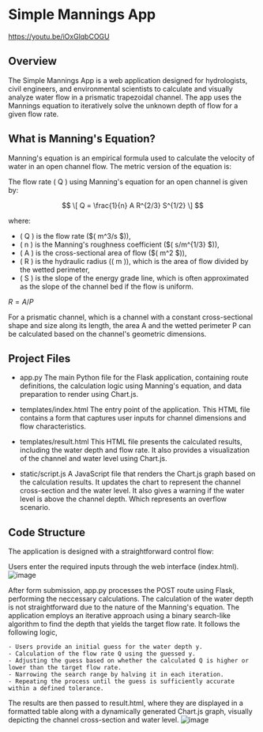 # Simple Mannings App

https://youtu.be/iOxGlqbCOGU

## Overview
The Simple Mannings App is a web application designed for hydrologists, civil engineers, and environmental scientists to calculate and visually analyze water flow in a prismatic trapezoidal channel. The app uses the Mannings equation to iteratively solve the unknown depth of flow for a given flow rate. 

## What is Manning's Equation?
Manning's equation is an empirical formula used to calculate the velocity of water in an open channel flow. The metric version of the equation is:

The flow rate \( Q \) using Manning's equation for an open channel is given by:

$$ \[ Q = \frac{1}{n} A R^{2/3} S^{1/2} \] $$

where:

- \( Q \) is the flow rate ($\( m^3/s \$)),
- \( n \) is the Manning's roughness coefficient (\$( s/m^{1/3} \$)),
- \( A \) is the cross-sectional area of flow ($\( m^2 \$)),
- \( R \) is the hydraulic radius (\( m \)), which is the area of flow divided by the wetted perimeter,
- \( S \) is the slope of the energy grade line, which is often approximated as the slope of the channel bed if the flow is uniform.

$R = A / P$

For a prismatic channel, which is a channel with a constant cross-sectional shape and size along its length, the area A and the wetted perimeter P can be calculated based on the channel's geometric dimensions.


## Project Files
- app.py
The main Python file for the Flask application, containing route definitions, the  calculation logic using Manning's equation, and data preparation to render using Chart.js.

- templates/index.html
The entry point of the application. This HTML file contains a form that captures user inputs for channel dimensions and flow characteristics.

- templates/result.html
This HTML file presents the calculated results, including the water depth and flow rate. It also provides a visualization of the channel and water level using Chart.js.

- static/script.js
A JavaScript file that renders the Chart.js graph based on the calculation results. It updates the chart to represent the channel cross-section and the water level. It also gives a warning if the water level is above the channel depth. Which represents an overflow scenario.

## Code Structure
The application is designed with a straightforward control flow:

Users enter the required inputs through the web interface (index.html).
![image](https://github.com/briandubya/simple-mannings-app/assets/61367457/dc160f54-1b17-4578-bc9e-1858c8fcd495)

After form submission, app.py processes the POST route using Flask, performing the neccessary calculations. 
The calculation of the water depth is not straightforward due to the nature of the Manning's equation. The application employs an iterative approach using a binary search-like algorithm to find the depth that yields the target flow rate. It follows the following logic, 

    - Users provide an initial guess for the water depth y.
    - Calculation of the flow rate Q using the guessed y.
    - Adjusting the guess based on whether the calculated Q is higher or lower than the target flow rate.
    - Narrowing the search range by halving it in each iteration.
    - Repeating the process until the guess is sufficiently accurate within a defined tolerance.

The results are then passed to result.html, where they are displayed in a formatted table along with a dynamically generated Chart.js graph, visually depicting the channel cross-section and water level.
![image](https://github.com/briandubya/simple-mannings-app/assets/61367457/0872a267-4851-49ca-9144-3d7a236ea975)
